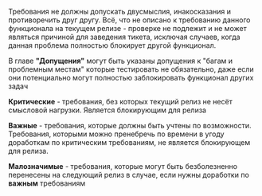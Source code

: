 Требования не должны допускать двусмыслия, инакосказания и противоречить друг другу. 
Всё, что не описано к требованию данного функционала на текущем релизе - проверке не подлежит и не может являться 
причиной для заведения тикета, исключая случаев, когда данная проблема полностью блокирует другой функционал. 

В главе **"Допущения"** могут быть указаны допущения к "багам и проблемным местам" которые тестировать не обязательно, даже если они потенциально могут полностью заблокировать функционал других задач

**Критические** - требования, без которых текущий релиз не несёт смысловой нагрузки. Является блокирующим для релиза

**Важные** - требования, которые должны быть учтены по возможности. 
Требования, которыми можно пренебречь по времени в угоду доработкам по критическим требованиям, не является блокирующем для релиза.

**Малозначимые** - требования, которые могут быть безболезненно перенесены на следующий релиз в случае, если нужны доработки по **важным** требованиям 